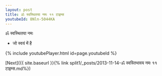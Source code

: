 ```yaml
---
layout: post
title: ॐ स्वस्थितया नमः ११ टाइम्स
youtubeId: 8Nln-5044KA
---
```

 
 
 ॐ स्वस्थितया नमः  
 
 -  जो स्वयं में है 
 
  
 
  
 
 
 
 
 
 


{% include youtubePlayer.html id=page.youtubeId %}
 
[Next]({{ site.baseurl }}{% link  split1/_posts/2013-11-14-ॐ स्वस्तिभावय नमः ११ टाइम्स.md%})
 
